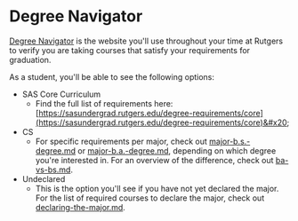 # Degree Navigator

[Degree Navigator](https://nbdn.rutgers.edu/) is the website you'll use throughout your time at Rutgers to verify you are taking courses that satisfy your requirements for graduation.&#x20;

As a student, you'll be able to see the following options:

* SAS Core Curriculum
  * Find the full list of requirements here: [https://sasundergrad.rutgers.edu/degree-requirements/core](https://sasundergrad.rutgers.edu/degree-requirements/core)&#x20;
* CS
  * For specific requirements per major, check out [major-b.s.-degree.md](../majoring-and-minoring-in-cs/major-b.s.-degree.md "mention") or [major-b.a.-degree.md](../majoring-and-minoring-in-cs/major-b.a.-degree.md "mention"), depending on which degree you're interested in. For an overview of the difference, check out [ba-vs-bs.md](../majoring-and-minoring-in-cs/ba-vs-bs.md "mention").&#x20;
* Undeclared
  * This is the option you'll see if you have not yet declared the major. For the list of required courses to declare the major, check out [declaring-the-major.md](../majoring-and-minoring-in-cs/declaring-the-major.md "mention").&#x20;

